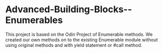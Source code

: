 # Advanced-Building-Blocks--Enumerables
This project is based on the Odin Project of Enumerable methods. We created our own methods on to the existing Enumerable module without using original methods and with yield statement or #call method.
